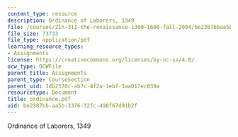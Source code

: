 ```yaml
---
content_type: resource
description: Ordinance of Laborers, 1349
file: /courses/21h-311-the-renaissance-1300-1600-fall-2004/be2387bbaa5b337632fc498f67d91b2f_ordinance.pdf
file_size: 73733
file_type: application/pdf
learning_resource_types:
- Assignments
license: https://creativecommons.org/licenses/by-nc-sa/4.0/
ocw_type: OCWFile
parent_title: Assignments
parent_type: CourseSection
parent_uid: 1db2370c-ab7c-4f2a-1ebf-3aa017ec039a
resourcetype: Document
title: ordinance.pdf
uid: be2387bb-aa5b-3376-32fc-498f67d91b2f
---
```

Ordinance of Laborers, 1349